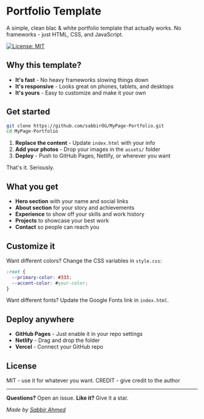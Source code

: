# Portfolio Template

A simple, clean blac & white portfolio template that actually works. No frameworks - just HTML, CSS, and JavaScript.

[![License: MIT](https://img.shields.io/badge/License-MIT-yellow.svg)](https://opensource.org/licenses/MIT)

## Why this template?

- **It's fast** - No heavy frameworks slowing things down
- **It's responsive** - Looks great on phones, tablets, and desktops
- **It's yours** - Easy to customize and make it your own

## Get started

```bash
git clone https://github.com/sabbirOG/MyPage-Portfolio.git
cd MyPage-Portfolio
```

1. **Replace the content** - Update `index.html` with your info
2. **Add your photos** - Drop your images in the `assets/` folder
3. **Deploy** - Push to GitHub Pages, Netlify, or wherever you want

That's it. Seriously.

## What you get

- **Hero section** with your name and social links
- **About section** for your story and achievements
- **Experience** to show off your skills and work history
- **Projects** to showcase your best work
- **Contact** so people can reach you

## Customize it

Want different colors? Change the CSS variables in `style.css`:

```css
:root {
  --primary-color: #333;
  --accent-color: #your-color;
}
```

Want different fonts? Update the Google Fonts link in `index.html`.

## Deploy anywhere

- **GitHub Pages** - Just enable it in your repo settings
- **Netlify** - Drag and drop the folder
- **Vercel** - Connect your GitHub repo

## License

MIT - use it for whatever you want.
CREDIT - give credit to the author

---

**Questions?** Open an issue. **Like it?** Give it a star.

*Made by [Sabbir Ahmed](https://github.com/sabbirOG)*
